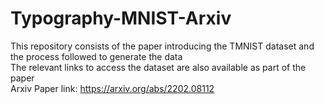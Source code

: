 # Typography-MNIST-Arxiv </br>
This repository consists of the paper introducing the TMNIST dataset and the process followed to generate the data </br>
The relevant links to access the dataset are also available as part of the paper </br>
Arxiv Paper link: https://arxiv.org/abs/2202.08112
